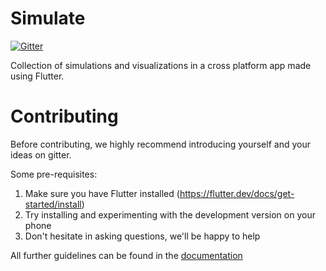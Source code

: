 # Simulate 
[![Gitter](https://badges.gitter.im/codEd-org/simulate.svg)](https://gitter.im/codEd-org/simulate?utm_source=badge&utm_medium=badge&utm_campaign=pr-badge)

Collection of simulations and visualizations in a cross platform app made using Flutter.

# Contributing

Before contributing, we highly recommend introducing yourself and your ideas on gitter.

Some pre-requisites:

1. Make sure you have Flutter installed (https://flutter.dev/docs/get-started/install)
2. Try installing and experimenting with the development version on your phone
3. Don't hesitate in asking questions, we'll be happy to help
   
All further guidelines can be found in the [documentation](docs/CONTRIBUTING.md)
